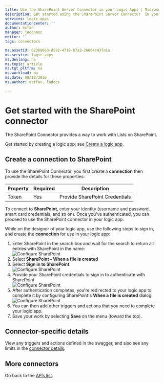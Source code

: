 ```yaml
---
title: Use the SharePoint Server Connector in your Logic Apps | Microsoft Docs
description: Get started using the SharePoint Server Connector  in your Logic apps
services: logic-apps
documentationcenter: ''
author: ecfan
manager: jeconnoc
editor: ''
tags: connectors

ms.assetid: 0238a060-d592-4719-b7a2-26064c437a1a
ms.service: logic-apps
ms.devlang: na
ms.topic: article
ms.tgt_pltfrm: na
ms.workload: na
ms.date: 08/18/2016
ms.author: estfan; ladocs

---
```

# Get started with the SharePoint connector
The SharePoint Connector provides a way to work with Lists on SharePoint.

Get started by creating a logic app; see [Create a logic app](../logic-apps/quickstart-create-first-logic-app-workflow.md).

## Create a connection to SharePoint
To use the SharePoint Connector, you first create a **connection** then provide the details for these properties: 

| Property | Required | Description |
| --- | --- | --- |
| Token |Yes |Provide SharePoint Credentials |

To connect to **SharePoint**, enter your identity (username and password, smart card credentials, and so on). Once you've authenticated, you can proceed to use the SharePoint connector in your logic app. 

While on the designer of your logic app, use the following steps to sign in, and create the **connection** for use in your logic app:

1. Enter SharePoint in the search box and wait for the search to return all entries with SharePoint in the name:   
   ![Configure SharePoint][1]  
2. Select **SharePoint - When a file is created**   
3. Select **Sign in to SharePoint**:   
   ![Configure SharePoint][2]    
4. Provide your SharePoint credentials to sign in to authenticate with SharePoint   
   ![Configure SharePoint][3]     
5. After authentication completes, you're redirected to your logic app to complete it by configuring SharePoint's **When a file is created** dialog.          
   ![Configure SharePoint][4]  
6. You can then add other triggers and actions that you need to complete your logic app.   
7. Save your work by selecting **Save** on the menu (toward the top).

## Connector-specific details

View any triggers and actions defined in the swagger, and also see any limits in the [connector details](/connectors/sharepoint/).

## More connectors
Go back to the [APIs list](apis-list.md).

[1]: ../../includes/media/connectors-create-api-sharepointonline/connectionconfig1.png  
[2]: ../../includes/media/connectors-create-api-sharepointonline/connectionconfig2.png 
[3]: ../../includes/media/connectors-create-api-sharepointonline/connectionconfig3.png
[4]: ../../includes/media/connectors-create-api-sharepointonline/connectionconfig4.png
[5]: ../../includes/media/connectors-create-api-sharepointonline/connectionconfig5.png
